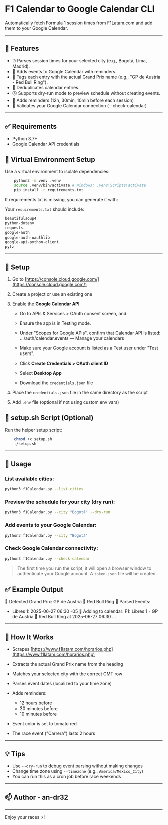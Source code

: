 # F1 Calendar to Google Calendar CLI

Automatically fetch Formula 1 session times from F1Latam.com and add them to your Google Calendar.

---

## 🏁 Features

- ⏱ Parses session times for your selected city (e.g., Bogotá, Lima, Madrid).
- 📅 Adds events to Google Calendar with reminders.
- 📍 Tags each entry with the actual Grand Prix name (e.g., "GP de Austria - Red Bull Ring").
- 🔁 Deduplicates calendar entries.
- 🕒 Supports dry-run mode to preview schedule without creating events.
- 🔔 Adds reminders (12h, 30min, 10min before each session)
- 🧠 Validates your Google Calendar connection (--check-calendar)

---

## ✅ Requirements

- Python 3.7+
- Google Calendar API credentials

## 🌱 Virtual Environment Setup

Use a virtual environment to isolate dependencies:

```bash
    python3 -m venv .venv
    source .venv/bin/activate # Windows: .venv\Scripts\activate
    pip install -r requirements.txt
```

If requirements.txt is missing, you can generate it with:

Your `requirements.txt` should include:

```txt
beautifulsoup4
python-dotenv
requests
google-auth
google-auth-oauthlib
google-api-python-client
pytz
```

---

## 🔐 Setup

1. Go to [https://console.cloud.google.com/](https://console.cloud.google.com/)
2. Create a project or use an existing one
3. Enable the **Google Calendar API**

   - Go to APIs & Services > OAuth consent screen, and:
   - Ensure the app is in Testing mode.
   - Under "Scopes for Google APIs", confirm that Calendar API is listed:
     .../auth/calendar.events — Manage your calendars
   - Make sure your Google account is listed as a Test user under "Test users".

   - Click **Create Credentials > OAuth client ID**
   - Select **Desktop App**
   - Download the `credentials.json` file

4. Place the `credentials.json` file in the same directory as the script
5. Add `.env` file (optional if not using custom env vars)

## 🧠 setup.sh Script (Optional)

Run the helper setup script:

```bash
    chmod +x setup.sh
    ./setup.sh
```

---

## 🚀 Usage

### List available cities:

```bash
python3 f1Calendar.py --list-cities
```

### Preview the schedule for your city (dry run):

```bash
python3 f1Calendar.py --city "Bogotá" --dry-run
```

### Add events to your Google Calendar:

```bash
python3 f1Calendar.py --city "Bogotá"
```

### Check Google Calendar connectivity:

```bash
python3 f1Calendar.py --check-calendar
```

> The first time you run the script, it will open a browser window to authenticate your Google account. A `token.json` file will be created.

## ✅ Example Output

📍 Detected Grand Prix: GP de Austria 🏁 Red Bull Ring
📅 Parsed Events:

- Libres 1: 2025-06-27 06:30 -05
  📌 Adding to calendar: F1: Libres 1 - GP de Austria 🏁 Red Bull Ring at 2025-06-27 06:30
  ...

---

## 📌 How It Works

- Scrapes [https://www.f1latam.com/horarios.php](https://www.f1latam.com/horarios.php)
- Extracts the actual Grand Prix name from the heading
- Matches your selected city with the correct GMT row
- Parses event dates (localized to your time zone)
- Adds reminders:

  - 12 hours before
  - 30 minutes before
  - 10 minutes before

- Event color is set to tomato red
- The race event ("Carrera") lasts 2 hours

---

## 💡 Tips

- Use `--dry-run` to debug event parsing without making changes
- Change time zone using `--timezone` (e.g., `America/Mexico_City`)
- You can run this as a cron job before race weekends

---

## 📫 Author - an-dr32

---

Enjoy your races ⚡️!
